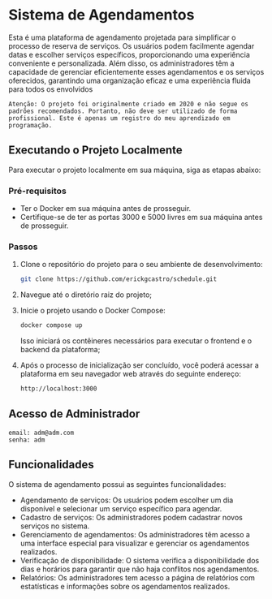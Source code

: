 # Sistema de Agendamentos

Esta é uma plataforma de agendamento projetada para simplificar o processo de reserva de serviços. Os usuários podem facilmente agendar datas e escolher serviços específicos, proporcionando uma experiência conveniente e personalizada. Além disso, os administradores têm a capacidade de gerenciar eficientemente esses agendamentos e os serviços oferecidos, garantindo uma organização eficaz e uma experiência fluida para todos os envolvidos

```
Atenção: O projeto foi originalmente criado em 2020 e não segue os padrões recomendados. Portanto, não deve ser utilizado de forma profissional. Este é apenas um registro do meu aprendizado em programação.
```

## Executando o Projeto Localmente

Para executar o projeto localmente em sua máquina, siga as etapas abaixo:

### Pré-requisitos

- Ter o Docker em sua máquina antes de prosseguir.
- Certifique-se de ter as portas 3000 e 5000 livres em sua máquina antes de prosseguir.

### Passos

1. Clone o repositório do projeto para o seu ambiente de desenvolvimento:

   ```bash
   git clone https://github.com/erickgcastro/schedule.git
   ```

2. Navegue até o diretório raiz do projeto;

3. Inicie o projeto usando o Docker Compose:

   ```bash
   docker compose up
   ```

   Isso iniciará os contêineres necessários para executar o frontend e o backend da plataforma;

4. Após o processo de inicialização ser concluído, você poderá acessar a plataforma em seu navegador web através do seguinte endereço:

   ```bash
   http://localhost:3000
   ```

## Acesso de Administrador

```
email: adm@adm.com
senha: adm
```

## Funcionalidades

O sistema de agendamento possui as seguintes funcionalidades:

- Agendamento de serviços: Os usuários podem escolher um dia disponível e selecionar um serviço específico para agendar.
- Cadastro de serviços: Os administradores podem cadastrar novos serviços no sistema.
- Gerenciamento de agendamentos: Os administradores têm acesso a uma interface especial para visualizar e gerenciar os agendamentos realizados.
- Verificação de disponibilidade: O sistema verifica a disponibilidade dos dias e horários para garantir que não haja conflitos nos agendamentos.
- Relatórios: Os administradores tem acesso a página de relatórios com estatísticas e informações sobre os agendamentos realizados.
